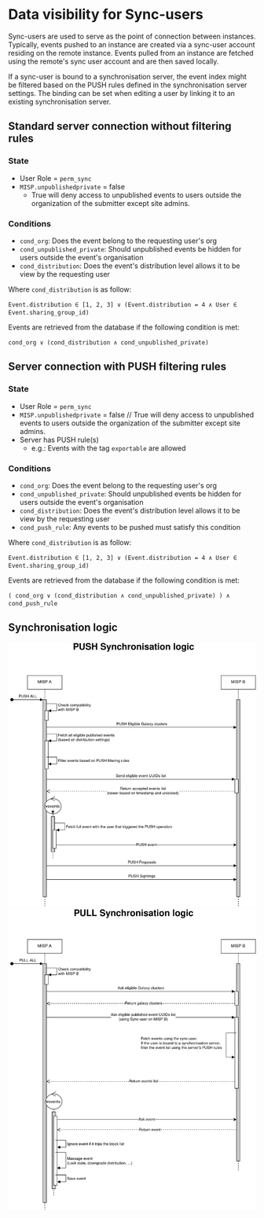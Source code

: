 # Data visibility for Sync-users

Sync-users are used to serve as the point of connection between instances.
Typically, events pushed to an instance are created via a sync-user account residing on the remote instance.
Events pulled from an instance are fetched using the remote's sync user account and are then saved locally.

If a sync-user is bound to a synchronisation server, the event index might be filtered based on the PUSH rules defined in the synchronisation server settings.
The binding can be set when editing a user by linking it to an existing synchronisation server.

## Standard server connection without filtering rules

### State
- User Role = `perm_sync`
- `MISP.unpublishedprivate` = false
    - True will deny access to unpublished events to users outside the organization of the submitter except site admins.


### Conditions
- `cond_org`: Does the event belong to the requesting user's org
- `cond_unpublished_private`: Should unpublished events be hidden for users outside the event's organisation
- `cond_distribution`: Does the event's distribution level allows it to be view by the requesting user

Where `cond_distribution` is as follow:
```
Event.distribution ∈ [1, 2, 3] ∨ (Event.distribution = 4 ∧ User ∈ Event.sharing_group_id)
```

Events are retrieved from the database if the following condition is met:
```
cond_org ∨ (cond_distribution ∧ cond_unpublished_private)
```



## Server connection with PUSH filtering rules

### State
- User Role = `perm_sync`
- `MISP.unpublishedprivate` = false // True will deny access to unpublished events to users outside the organization of the submitter except site admins.
- Server has PUSH rule(s)
    - e.g.: Events with the tag `exportable` are allowed


### Conditions
- `cond_org`: Does the event belong to the requesting user's org
- `cond_unpublished_private`: Should unpublished events be hidden for users outside the event's organisation
- `cond_distribution`: Does the event's distribution level allows it to be view by the requesting user
- `cond_push_rule`: Any events to be pushed must satisfy this condition

Where `cond_distribution` is as follow:
```
Event.distribution ∈ [1, 2, 3] ∨ (Event.distribution = 4 ∧ User ∈ Event.sharing_group_id)
```

Events are retrieved from the database if the following condition is met:
```
( cond_org ∨ (cond_distribution ∧ cond_unpublished_private) ) ∧ cond_push_rule
```

## Synchronisation logic

![MISP Sync diagrams: PUSH](sync-diagram-push.png)
![MISP Sync diagrams: PULL](sync-diagram-pull.png)
